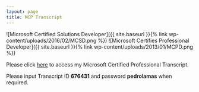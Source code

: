 ```yaml
---
layout: page
title: MCP Transcript
---
```

![Microsoft Certified Solutions Developer]({{ site.baseurl }}{% link wp-content/uploads/2016/02/MCSD.png %})
![Microsoft Certifies Professional Developer]({{ site.baseurl }}{% link wp-content/uploads/2013/01/MCPD.png %})

Please click [here](https://mcp.microsoft.com/authenticate/validatemcp.aspx) to access my Microsoft Certified Professional Transcript.

Please input Transcript ID **676431** and password **pedrolamas** when required.